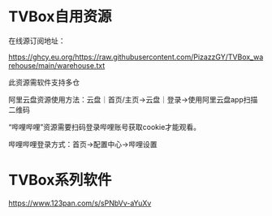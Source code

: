 # TVBox自用资源

在线源订阅地址：

https://ghcy.eu.org/https://raw.githubusercontent.com/PizazzGY/TVBox_warehouse/main/warehouse.txt

此资源需软件支持多仓

阿里云盘资源使用方法：云盘｜首页/主页→云盘｜登录→使用阿里云盘app扫描二维码

“哔哩哔哩”资源需要扫码登录哔哩账号获取cookie才能观看。

哔哩哔哩登录方式：首页→配置中心→哔哩设置

# TVBox系列软件

https://www.123pan.com/s/sPNbVv-aYuXv
